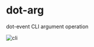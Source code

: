 # dot-arg

dot-event CLI argument operation

![cli](https://78.media.tumblr.com/caa52add01c3234286dc688852ef33e5/tumblr_op0623jfYh1v22rhuo1_500.gif)
